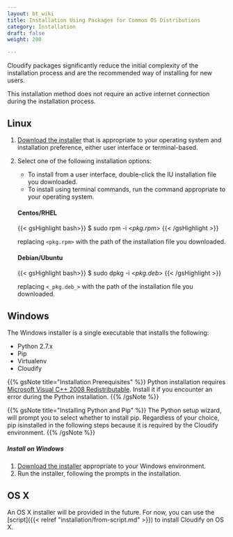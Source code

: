 ```yaml
---
layout: bt_wiki
title: Installation Using Packages for Common OS Distributions
category: Installation
draft: false
weight: 200

---
```


Cloudify packages significantly reduce the initial complexity of the installation process and are the recommended way of installing for new users.

This installation method does not require an active internet connection during
the installation process.

## Linux

1. [Download the installer](http://getcloudify.org/downloads/get_cloudify_3x.html) that is appropriate to your operating system and installation preference, either user interface or terminal-based.
2. Select one of the following installation options:   
   * To install from a user interface, double-click the IU installation file you downloaded.<br>
   * To install using terminal commands, run the command appropriate to your operating system.     <br>

     
    #### Centos/RHEL

     {{< gsHighlight bash>}}
     $ sudo rpm -i <_pkg.rpm_>
     {{< /gsHighlight >}}     

     replacing `<pkg.rpm>` with the path of the installation file you downloaded.


    #### Debian/Ubuntu

    {{< gsHighlight bash>}}
    $ sudo dpkg -i <_pkg.deb_>
    {{< /gsHighlight >}}     

    replacing `<_pkg.deb_>` with the path of the installation file you downloaded.


## Windows

The Windows installer is a single executable that installs the following:

* Python 2.7.x
* Pip
* Virtualenv
* Cloudify

{{% gsNote title="Installation Prerequisites" %}}
Python installation requires [Microsoft Visual C++ 2008 Redistributable](https://www.microsoft.com/en-us/download/details.aspx?id=29). Install it if you encounter an error during the Python installation.
{{% /gsNote %}}

{{% gsNote title="Installing Python and Pip" %}}
The Python setup wizard, will prompt you to select whether to install pip. Regardless of your choice, pip isinstalled in the following steps because it is required by the Cloudify environment.
{{% /gsNote %}}


##### Install on Windows

1. [Download the installer](http://getcloudify.org/downloads/get_cloudify_3x.html) appropriate to your Windows environment.
2. Run the installer, following the prompts in the installation.


## OS X

An OS X installer will be provided in the future. For now, you can use the [script]({{< relref "installation/from-script.md" >}}) to install Cloudify on OS X.

